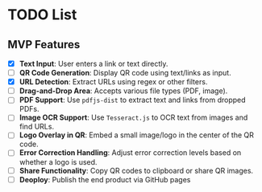 # TODO List

## MVP Features

- [x] **Text Input**: User enters a link or text directly.
- [ ] **QR Code Generation**: Display QR code using text/links as input.
- [x] **URL Detection**: Extract URLs using regex or other filters.
- [ ] **Drag-and-Drop Area**: Accepts various file types (PDF, image).
- [ ] **PDF Support**: Use `pdfjs-dist` to extract text and links from dropped PDFs.
- [ ] **Image OCR Support**: Use `Tesseract.js` to OCR text from images and find URLs.
- [ ] **Logo Overlay in QR**: Embed a small image/logo in the center of the QR code.
- [ ] **Error Correction Handling**: Adjust error correction levels based on whether a logo is used.
- [ ] **Share Functionality**: Copy QR codes to clipboard or share QR images.
- [ ] **Deoploy**: Publish the end product via GitHub pages
